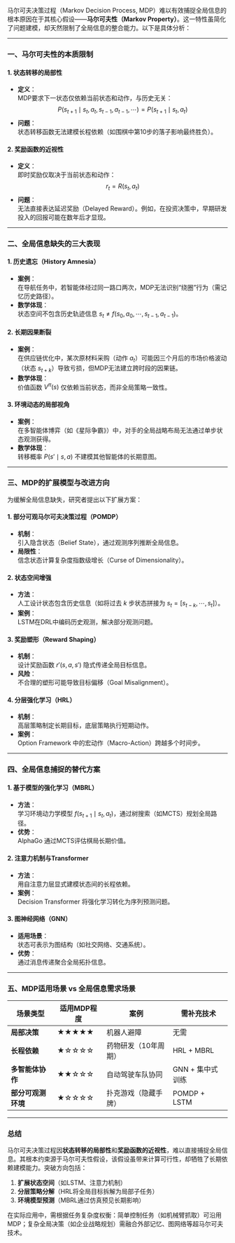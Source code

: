 马尔可夫决策过程（Markov Decision Process, MDP）难以有效捕捉全局信息的根本原因在于其核心假设——**马尔可夫性（Markov Property）**。这一特性虽简化了问题建模，却天然限制了全局信息的整合能力。以下是具体分析：

---

### **一、马尔可夫性的本质限制**
#### **1. 状态转移的局部性**
- **定义**：  
  MDP要求下一状态仅依赖当前状态和动作，与历史无关：  
  $$P(s_{t+1} \mid s_t, a_t, s_{t-1}, a_{t-1}, \cdots) = P(s_{t+1} \mid s_t, a_t)$$  
- **问题**：  
  状态转移函数无法建模长程依赖（如围棋中第10步的落子影响最终胜负）。

#### **2. 奖励函数的近视性**
- **定义**：  
  即时奖励仅取决于当前状态和动作：  
  $$r_t = R(s_t, a_t)$$  
- **问题**：  
  无法直接表达延迟奖励（Delayed Reward）。例如，在投资决策中，早期研发投入的回报可能在数年后才显现。

---

### **二、全局信息缺失的三大表现**
#### **1. 历史遗忘（History Amnesia）**
- **案例**：  
  在导航任务中，若智能体经过同一路口两次，MDP无法识别“绕圈”行为（需记忆历史路径）。
- **数学体现**：  
  状态空间不包含历史轨迹信息 $s_t \neq f(s_0, a_0, \cdots, s_{t-1}, a_{t-1})$。

#### **2. 长期因果断裂**
- **案例**：  
  在供应链优化中，某次原材料采购（动作 $a_t$）可能因三个月后的市场价格波动（状态 $s_{t+k}$）导致亏损，但MDP无法建立跨时段的因果链。
- **数学体现**：  
  价值函数 $V^\pi(s)$ 仅依赖当前状态，而非全局策略一致性。

#### **3. 环境动态的局部视角**
- **案例**：  
  在多智能体博弈（如《星际争霸》）中，对手的全局战略布局无法通过单步状态观测获得。
- **数学体现**：  
  转移概率 $P(s' \mid s,a)$ 不建模其他智能体的长期意图。

---

### **三、MDP的扩展模型与改进方向**
为缓解全局信息缺失，研究者提出以下扩展方案：

#### **1. 部分可观马尔可夫决策过程（POMDP）**
- **机制**：  
  引入隐含状态（Belief State），通过观测序列推断全局信息。  
- **局限性**：  
  信念状态计算复杂度指数级增长（Curse of Dimensionality）。

#### **2. 状态空间增强**
- **方法**：  
  人工设计状态包含历史信息（如将过去 $k$ 步状态拼接为 $s_t = [s_{t-k}, \cdots, s_t]$）。  
- **案例**：  
  LSTM在DRL中编码历史观测，解决部分观测问题。

#### **3. 奖励塑形（Reward Shaping）**
- **机制**：  
  设计奖励函数 $r'(s,a,s')$ 隐式传递全局目标信息。  
- **风险**：  
  不合理的塑形可能导致目标偏移（Goal Misalignment）。

#### **4. 分层强化学习（HRL）**
- **机制**：  
  高层策略制定长期目标，底层策略执行短期动作。  
- **案例**：  
  Option Framework 中的宏动作（Macro-Action）跨越多个时间步。

---

### **四、全局信息捕捉的替代方案**
#### **1. 基于模型的强化学习（MBRL）**
- **方法**：  
  学习环境动力学模型 $f(s_{t+1} \mid s_t, a_t)$，通过树搜索（如MCTS）规划全局路径。  
- **优势**：  
  AlphaGo 通过MCTS评估棋局长期价值。

#### **2. 注意力机制与Transformer**
- **方法**：  
  用自注意力层显式建模状态间的长程依赖。  
- **案例**：  
  Decision Transformer 将强化学习转化为序列预测问题。

#### **3. 图神经网络（GNN）**
- **适用场景**：  
  状态可表示为图结构（如社交网络、交通系统）。  
- **优势**：  
  通过消息传递聚合全局拓扑信息。

---

### **五、MDP适用场景 vs 全局信息需求场景**
| **场景类型**         | 适用MDP程度 | 案例                     | 需补充技术               |
|----------------------|-------------|--------------------------|--------------------------|
| **局部决策**         | ★★★★★       | 机器人避障              | 无需                     |
| **长程依赖**         | ★☆☆☆☆        | 药物研发（10年周期）    | HRL + MBRL               |
| **多智能体协作**     | ★★☆☆☆        | 自动驾驶车队协同        | GNN + 集中式训练         |
| **部分可观测环境**   | ★☆☆☆☆        | 扑克游戏（隐藏手牌）    | POMDP + LSTM             |

---

### **总结**
马尔可夫决策过程因**状态转移的局部性**和**奖励函数的近视性**，难以直接捕捉全局信息。其根本约束源于马尔可夫性假设，该假设虽带来计算可行性，却牺牲了长期依赖建模能力。突破方向包括：
1. **扩展状态空间**（如LSTM、注意力机制）  
2. **分层策略分解**（HRL将全局目标拆解为局部子任务）  
3. **环境模型预测**（MBRL通过仿真预见长期影响）  

在实际应用中，需根据任务复杂度权衡：简单控制任务（如机械臂抓取）可沿用MDP；复杂全局决策（如企业战略规划）需融合外部记忆、图网络等超马尔可夫技术。
